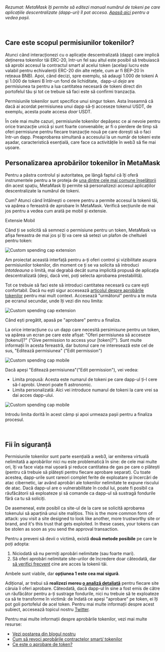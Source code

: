 *Rezumat: MetaMask îți permite să editezi manual numărul de tokeni pe care aplicațiile descentralizate (dapp-uri) îl pot accesa. [Apasă aici](#h_01G3E1JE4CPVP1VH8PFS4FH25P) pentru a vedea pașii.*


 


Care este scopul permisiunilor tokenilor?
-----------------------------------------


Atunci când interacționezi cu o aplicație descentralizată (dapp) care implică deținerea tokenilor tăi ERC-20, într-un fel sau altul este posibil să trebuiască să aprobi accesul la contractul smart al acelui token (același lucru este valabil pentru echivalenții ERC-20 din alte rețele, cum ar fi BEP-20 în rețeaua BNB). Apoi, când decizi, spre exemplu, să adaugi 1.000 de tokeni A și 1.000 de tokeni B într-un fond de lichiditate,  dapp-ul *deja* are permisiunea ta pentru a lua cantitatea necesară de tokeni direct din portofelul tău și tot ce trebuie să faci este să confirmi tranzacția.


Permisiunile tokenilor sunt specifice unui singur token. Asta înseamnă că dacă ai acordat permisiunea unui dapp să-ți acceseze tokenul USDT, de exemplu, acesta poate accesa *doar* USDT.


În cele mai multe cazuri, permisiunile tokenilor depășesc ce ai nevoie pentru orice tranzacție unică și sunt foarte convenabile; ar fi o pierdere de timp să oferi permisiune pentru fiecare tranzacție nouă pe care dorești să o faci într-un dapp. Preaprobarea simultană a accesului la un număr de tokeni este așadar, caracteristică esențială, care face ca activitățile în web3 să fie mai ușoare.


Personalizarea aprobărilor tokenilor în MetaMask
------------------------------------------------


Pentru a păstra controlul și autoritatea, pe lângă faptul că îți oferă instrumentele pentru a te proteja de  [una dintre cele mai comune înșelătorii](https://consensys.net/blog/metamask/the-seal-of-approval-know-what-youre-consenting-to-with-permissions-and-approvals-in-metamask/#:~:text=Token%20approvals%20are,intention%20of%20stealing.)  din acest spațiu, MetaMask îți permite să personalizezi accesul aplicațiilor descentralizate la numărul de tokeni. 


Cum? Atunci când întâlnești o cerere pentru a permite accesul la tokenii tăi, va apărea o fereastră de aprobare în MetaMask. Verifică secțiunile de mai jos pentru a vedea cum arată pe mobil și extensie.




Extensie Mobil


Când ți se solicită să semnezi o permisiune pentru un token, MetaMask va afișa fereastra de mai jos și îți va cere să setezi un plafon de cheltuieli pentru token:


![Custom spending cap extension](https://support.metamask.io/hc/article_attachments/13635781517467)


Am proiectat această interfață pentru a-ți oferi control și vizibilitate asupra permisiunilor tokenilor, din moment ce ți se va solicita să introduci *întotdeauna* o limită, mai degrabă decât suma implicită propusă de aplicația descentralizată (deși, dacă vrei, poți selecta aprobarea prestabilită).


Tot ce trebuie să faci este să introduci cantitatea necesară cu care ești confortabil. Dacă nu ești sigur accesează [articolul despre aprobările tokenilor](https://support.metamask.io/hc/en-us/articles/6174898326683) pentru mai mult context. Accesează "următorul" pentru a te muta pe ecranul secundar, unde îți vezi din nou limita:


![Custom spending cap extension](https://support.metamask.io/hc/article_attachments/13635781542939)


Când ești pregătit, apasă pe "aprobare" pentru a finaliza.




La orice interacțiune cu un dapp care necesită persimisune pentru un token, va apărea un ecran pe care este afișat: "Oferi permisiunea să acceseze [tokenul]?" ("Give permission to access your [token]?"). Sunt multe informații în acesta fereastră, dar butonul care ne interesează este cel de sus, "Editează permisiunea" ("Edit permission")


![Custom spending cap mobile](https://support.metamask.io/hc/article_attachments/13636146897691)


Dacă apeși "Editează permisiunea"("Edit permission"), vei vedea:


* Limita propusă: Acesta este numarul de tokeni pe care dapp-ul ți-l cere să-l aprobi. Uneori poate fi astronomic.
* Limita personalizată: Aici vei introduce numarul de tokeni la care vrei sa dai acces dapp-ului.


![Custom spending cap mobile](https://support.metamask.io/hc/article_attachments/13636173265179)


Introdu limita dorită în acest câmp și apoi urmeaza pașii pentru a finaliza procesul.




 


Fii în siguranță
----------------


Permisiunile tokenilor sunt parte esențială a web3, iar emiterea virtuală nelimitată a aprobărilor nici nu este problematică în sine: de cele mai multe ori, îți va face viața mai ușoară și reduce cantitatea de gas pe care o plătești (pentru că trebuie să plătești pentru fiecare aprobare separat). Cu toate acestea, dapp-urile sunt rareori complet ferite de exploatare și încercări de atac cibernetic, iar având aprobări ale tokenilor nelimitate te expune riscului de atac. Dacă dapp-ul are o vulnerabilitate în codul lui, poate fi posibil ca răufăcătorii să exploateze și să comande ca dapp-ul să sustragă fondurile fără ca tu să soliciți.


De asemeneal, este posibil ca site-ul de la care se solicită aprobarea tokenului să aparțină unui site malițios. This is the more common form of attack: you visit a site designed to look like another, more trustworthy site or brand, and it's this trust that gets exploited. In these cases, your tokens can be stolen as soon as you send the approval transaction.


Pentru a preveni să devii o victimă, există **două metode posibile** pe care le poți adopta:


1. Niciodată să nu permiți aprobări nelimitate (sau foarte mari).
2. Să oferi aprobări nelimitate site-urilor de încredere doar câteodată, dar [să verifici frecvent](https://support.metamask.io/hc/en-us/articles/4446106184731) cine are acces la tokenii tăi.


Ambele sunt viabile, dar **opțiunea 1 este cea mai sigură**.


Adițional, ar trebui să **realizezi mereu [o analiză detaliată](https://consensys.net/blog/metamask/the-seal-of-approval-know-what-youre-consenting-to-with-permissions-and-approvals-in-metamask/#:~:text=You%E2%80%99ll%20often%20see,short%20time%20periods.)** pentru fiecare site căruia îi oferi aprobare. Câteodată, dacă dapp-ul în sine a fost emis de către un răufăcător pentru a-ți sustrage fondurile, nici nu trebuie să te exploateze ca să te transforme în victimă: de îndată ce apeși "aprobare" pe token, ei îți pot goli portofelul de acel token. Pentru mai multe informații despre acest subiect, accesează topicul nostru [Twitter](https://twitter.com/MetaMask/status/1499848729615949824).


Pentru mai multe informații despre aprobările tokenilor, vezi mai multe resurse:


* [Vezi postarea din blogul nostru](https://consensys.net/blog/metamask/the-seal-of-approval-know-what-youre-consenting-to-with-permissions-and-approvals-in-metamask/)
* [Cum să revoci aprobările contractelor smart/ tokenilor](https://support.metamask.io/hc/en-us/articles/4446106184731)
* [Ce este o aprobare de token?](https://support.metamask.io/hc/en-us/articles/6174898326683)
